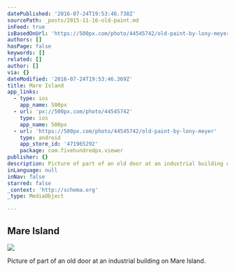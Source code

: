 ```yaml
---
datePublished: '2016-07-24T19:53:46.738Z'
sourcePath: _posts/2015-11-16-old-paint.md
inFeed: true
isBasedOnUrl: 'https://500px.com/photo/44545742/old-paint-by-lony-meyer'
authors: []
hasPage: false
keywords: []
related: []
author: []
via: {}
dateModified: '2016-07-24T19:53:46.369Z'
title: Mare Island
app_links:
  - type: ios
    app_name: 500px
  - url: 'px://500px.com/photo/44545742'
    type: ios
    app_name: 500px
  - url: 'https://500px.com/photo/44545742/old-paint-by-lony-meyer'
    type: android
    app_store_id: '471965292'
    package: com.fivehundredpx.viewer
publisher: {}
description: Picture of part of an old door at an industrial building on Mare Island.
inLanguage: null
inNav: false
starred: false
_context: 'http://schema.org'
_type: MediaObject

---
```

## Mare Island

<article style=""><img src="https://s3-us-west-2.amazonaws.com/the-grid-img/p/f60887c179d4b48ccf7294e17f630b1f19cedb83.jpg" /><p>Picture of part of an old door at an industrial building on Mare Island.</p></article>